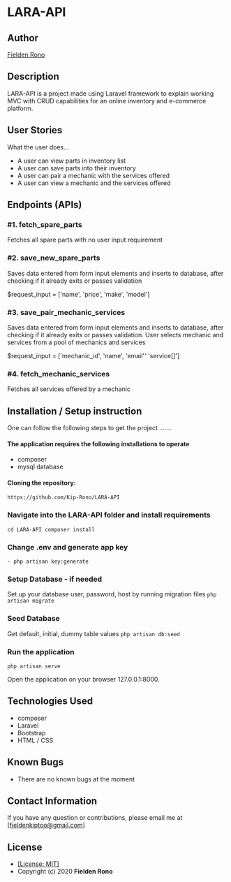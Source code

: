 # LARA-API
## Author
[Fielden Rono](https://github.com/Kip-Rono)

## Description
LARA-API is a project made using Laravel framework to explain working MVC with CRUD capabilities
for an online inventory and e-commerce platform.


## User Stories
What the user does...
* A user can view parts in inventory list
* A user can save parts into their inventory
* A user can pair a mechanic with the services offered
* A user can view a mechanic and the services offered

## Endpoints (APIs)
### #1. fetch_spare_parts
Fetches all spare parts with no user input requirement

### #2. save_new_spare_parts
Saves data entered from form input elements and inserts to database, 
after checking if it already exits or passes validation

$request_input = ['name', 'price', 'make', 'model']

### #3. save_pair_mechanic_services
Saves data entered from form input elements and inserts to database, 
after checking if it already exits or passes validation.
User selects mechanic and services from a pool of mechanics and services

$request_input = ['mechanic_id', 'name', 'email'' 'service[]']

### #4. fetch_mechanic_services
Fetches all services offered by a mechanic

## Installation / Setup instruction
One can follow the following steps to get the project .......
#### The application requires the following installations to operate
* composer
* mysql database

#### Cloning the repository:
```https://github.com/Kip-Rono/LARA-API```

### Navigate into the LARA-API folder and install requirements
```cd LARA-API composer install  ```

### Change .env and generate app key
```- php artisan key:generate ```

### Setup Database - if needed
Set up your database user, password, host by running migration files
```php artisan migrate```

### Seed Database
Get default, initial, dummy table values
```php artisan db:seed```

### Run the application
```php artisan serve ```

Open the application on your browser 127.0.0.1:8000.

## Technologies Used

* composer
* Laravel
* Bootstrap
* HTML / CSS

## Known Bugs
* There are no known bugs at the moment

## Contact Information

If you have any question or contributions, please email me at [fieldenkiptoo@gmail.com]

## License
* [[License: MIT]](LICENCE.md)
* Copyright (c) 2020 **Fielden Rono**

